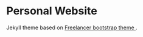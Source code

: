 Personal Website
=========================

Jekyll theme based on [Freelancer bootstrap theme ](http://startbootstrap.com/templates/freelancer/).

